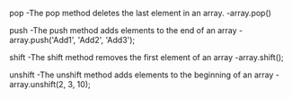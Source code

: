 pop
-The pop method deletes the last element in an array.
-array.pop()

push
-The push method adds elements to the end of an array
-array.push('Add1', 'Add2', 'Add3');

shift
-The shift method removes the first element of an array
-array.shift();

unshift
-The unshift method adds elements to the beginning of an array
-array.unshift(2, 3, 10);
